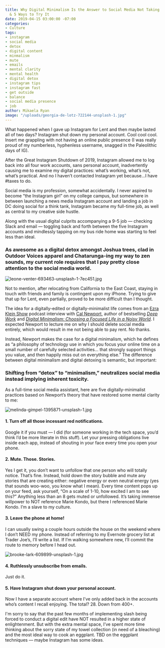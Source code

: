 ```yaml
---
title: Why Digital Minimalism Is the Answer to Social Media Not Taking over Your Life
  & 5 Ways to Try It
date: 2019-04-15 03:00:00 -07:00
categories:
- Culture
tags:
- instagram
- social media
- detox
- digital content
- minmalism
- mute
- emails
- mental clarity
- mental health
- digital detox
- instagram tips
- instagram fast
- get outside
- balance
- social media presence
- job
author: Mikaela Ryan
image: "/uploads/georgia-de-lotz-722144-unsplash-1.jpg"
---
```


What happened when I gave up Instagram for Lent and then maybe lasted all of two days? Instagram shut down my personal account. Cool cool cool. Insert me grappling with not having an online public presence (I was really proud of my numberless, hyphenless username, snagged in the Paleolithic days of IG). 

After the Great Instagram Shutdown of 2019, Instagram allowed me to log back into all four work accounts, sans personal account, inadvertently causing me to examine my digital practices: what’s working, what’s not, what’s practical. And no I haven’t contacted Instagram yet because...I have #taxes to do.

Social media is my profession, somewhat accidentally. I never aspired to become “the Instagram girl” on my college campus, but somewhere in between launching a news media Instagram account and landing a job in DC doing social for a think tank, Instagram became my full-time job, as well as central to my creative side hustle. 

Along with the usual digital culprits accompanying a 9-5 job — checking Slack and email — toggling back and forth between the five Instagram accounts and mindlessly tapping on my bus ride home was starting to feel less than ideal. 

### As awesome as a digital detox amongst Joshua trees, clad in Outdoor Voices apparel and Chatarunga-ing my way to zen sounds, my current role requires that I pay pretty close attention to the social media world. 

![leone-venter-693463-unsplash-1-7ec451.jpg](/uploads/leone-venter-693463-unsplash-1-7ec451.jpg)

Not to mention, after relocating from California to the East Coast, staying in touch with friends and family is contingent upon my iPhone. Trying to give that up for Lent, even partially, proved to be more difficult than I thought. 

The idea for a digitally-edited or digitally-minimalist life comes from an [Ezra Klein Show](https://www.stitcher.com/podcast/vox/the-ezra-klein-show/e/58174211) podcast interview with [Cal Newport](http://www.calnewport.com/), author of bestselling _[Deep Work](http://www.calnewport.com/books/deep-work/)_ and _[Digital Minimalism: Choosing a Focused Life in a Noisy World](http://www.calnewport.com/books/digital-minimalism/)_. I expected Newport to lecture me on why I should delete social media entirely, which would result in me not being able to pay rent. No thanks. 

Instead, Newport makes the case for a digital minimalism, which he defines as “a philosophy of technology use in which you focus your online time on a small number of carefully selected activities… that strongly support things you value, and then happily miss out on everything else.” The difference between digital minimalism and digital detoxing is semantic, but important: 

### Shifting from “detox” to “minimalism,” neutralizes social media instead implying inherent toxicity.

As a full-time social media assistant, here are five digitally-minimalist practices based on Newport’s theory that have restored some mental clarity to me:

![melinda-gimpel-1395871-unsplash-1.jpg](/uploads/melinda-gimpel-1395871-unsplash-1.jpg)

#### 1. Turn off all those incessant red notifications. 

Google it if you must — I did (for someone working in the tech space, you’d think I’d be more literate in this stuff). Let your pressing obligations live inside each app, instead of shouting in your face every time you open your phone.

#### 2. Mute. Those. Stories. 

Yes I get it, you don’t want to unfollow that one person who will totally notice. That’s fine. Instead, hold down the story bubble and mute any stories that are creating either: negative energy or even neutral energy (yes that sounds woo-woo, you know what I mean). Every time content pops up on your feed, ask yourself, “On a scale of 1-10, how excited I am to see this?” Anything less than an 8 gets muted or unfollowed. It’s taking immense willpower to NOT reference Marie Kondo, but there I referenced Marie Kondo. I’m a slave to my culture. 

#### 3. Leave the phone at home! 

I can usually swing a couple hours outside the house on the weekend where I don’t NEED my phone. Instead of referring to my Evernote grocery list at Trader Joe’s, I’ll write a list. If I’m walking somewhere new, I’ll commit the route to memory before I head out.

![brooke-lark-609899-unsplash-1.jpg](/uploads/brooke-lark-609899-unsplash-1.jpg)

#### 4. Ruthlessly unsubscribe from emails. 

Just do it. 

#### 5. Have Instagram shut down your personal account. 

Now I have a separate account where I’ve only added back in the accounts who’s content I recall enjoying. The total? 28. Down from 400+. 

I'm sorry to say that the past few months of implementing slash being forced to conduct a digital edit have NOT resulted in a higher state of enlightenment. But with the extra mental space, I’ve spent more time thinking about the sorry state of my towel collection (in need of a bleaching) and the most ideal way to cook an eggplant. TBD on the eggplant techniques — maybe Instagram has some ideas. 